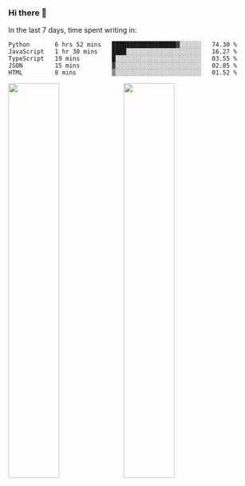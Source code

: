### Hi there 👋

In the last 7 days, time spent writing in:

<!--START_SECTION:waka-->
```text
Python       6 hrs 52 mins   ██████████████████▓░░░░░░   74.30 % 
JavaScript   1 hr 30 mins    ████░░░░░░░░░░░░░░░░░░░░░   16.27 % 
TypeScript   19 mins         █░░░░░░░░░░░░░░░░░░░░░░░░   03.55 % 
JSON         15 mins         ▓░░░░░░░░░░░░░░░░░░░░░░░░   02.85 % 
HTML         8 mins          ▒░░░░░░░░░░░░░░░░░░░░░░░░   01.52 % 
```
<!--END_SECTION:waka-->

<img src="https://wakatime.com/share/@jimtje/5d0c92de-08f8-4a72-8f2f-6a9693d1e318.svg" width=45% height=45%> <img src="https://wakatime.com/share/@jimtje/501498ae-bda5-4da7-a89d-b40bcdd5556d.svg" width=45% height=45%>
